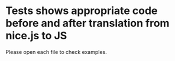 Tests shows appropriate code before and after translation from nice.js to JS
=======

Please open each file to check examples.

